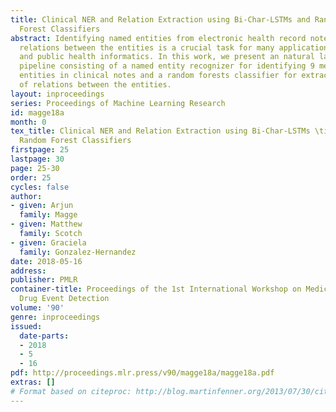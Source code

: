 ```yaml
---
title: Clinical NER and Relation Extraction using Bi-Char-LSTMs and Random
  Forest Classifiers
abstract: Identifying named entities from electronic health record notes and extracting
  relations between the entities is a crucial task for many applications in clinical
  and public health informatics. In this work, we present an natural language processing
  pipeline consisting of a named entity recognizer for identifying 9 medical named
  entities in clinical notes and a random forests classifier for extracting 7 types
  of relations between the entities.
layout: inproceedings
series: Proceedings of Machine Learning Research
id: magge18a
month: 0
tex_title: Clinical NER and Relation Extraction using Bi-Char-LSTMs \titlebreak and
  Random Forest Classifiers
firstpage: 25
lastpage: 30
page: 25-30
order: 25
cycles: false
author:
- given: Arjun
  family: Magge
- given: Matthew
  family: Scotch
- given: Graciela
  family: Gonzalez-Hernandez
date: 2018-05-16
address: 
publisher: PMLR
container-title: Proceedings of the 1st International Workshop on Medication and Adverse
  Drug Event Detection
volume: '90'
genre: inproceedings
issued:
  date-parts:
  - 2018
  - 5
  - 16
pdf: http://proceedings.mlr.press/v90/magge18a/magge18a.pdf
extras: []
# Format based on citeproc: http://blog.martinfenner.org/2013/07/30/citeproc-yaml-for-bibliographies/
---
```

